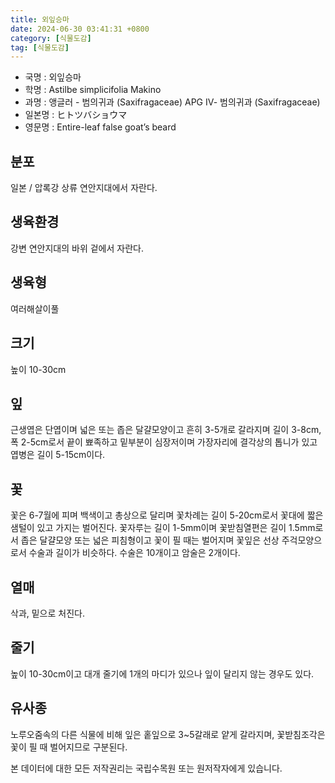 ```yaml
---
title: 외잎승마
date: 2024-06-30 03:41:31 +0800
category: [식물도감]
tag: [식물도감]
---
```




- 국명 : 외잎승마
- 학명 : Astilbe simplicifolia Makino
- 과명 : 앵글러 - 범의귀과 (Saxifragaceae) APG Ⅳ- 범의귀과 (Saxifragaceae)
- 일본명 : ヒトツバショウマ
- 영문명 : Entire-leaf false goat’s beard


## 분포
일본 / 압록강 상류 연안지대에서 자란다.
## 생육환경
강변 연안지대의 바위 겉에서 자란다.
## 생육형
여러해살이풀 
## 크기
높이 10-30cm
## 잎
근생엽은 단엽이며 넓은 또는 좁은 달걀모양이고 흔히 3-5개로 갈라지며 길이 3-8cm, 폭 2-5cm로서 끝이 뾰족하고 밑부분이 심장저이며 가장자리에 결각상의 톱니가 있고 엽병은 길이 5-15cm이다.
## 꽃
꽃은 6-7월에 피며 백색이고 총상으로 달리며 꽃차례는 길이 5-20cm로서 꽃대에 짧은 샘털이 있고 가지는 벌어진다. 꽃자루는 길이 1-5mm이며 꽃받침열편은 길이 1.5mm로서 좁은 달걀모양 또는 넓은 피침형이고 꽃이 필 때는 벌어지며 꽃잎은 선상 주걱모양으로서 수술과 길이가 비슷하다. 수술은 10개이고 암술은 2개이다.
## 열매
삭과, 밑으로 처진다.
## 줄기
높이 10-30cm이고 대개 줄기에 1개의 마디가 있으나 잎이 달리지 않는 경우도 있다.
## 유사종
노루오줌속의 다른 식물에 비해 잎은 홑잎으로 3~5갈래로 얕게 갈라지며, 꽃받침조각은 꽃이 필 때 벌어지므로 구분된다.






본 데이터에 대한 모든 저작권리는 국립수목원 또는 원저작자에게 있습니다.
